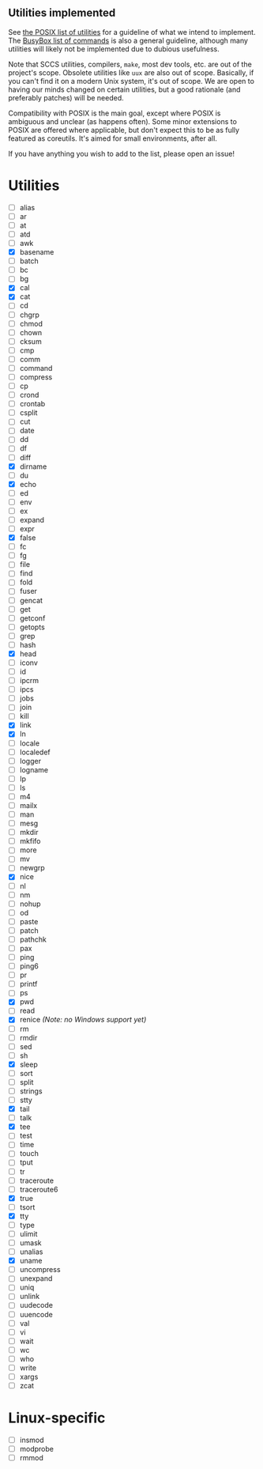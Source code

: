 Utilities implemented
---------------------
See [the POSIX list of utilities](https://pubs.opengroup.org/onlinepubs/9699919799/idx/utilities.html) for a guideline of what we intend to implement. The [BusyBox list of commands](https://boxmatrix.info/wiki/BusyBox-Commands) is also a general guideline, although many utilities will likely not be implemented due to dubious usefulness.

Note that SCCS utilities, compilers, `make`, most dev tools, etc. are out of the project's scope. Obsolete utilities like `uux` are also out of scope. Basically, if you can't find it on a modern Unix system, it's out of scope. We are open to having our minds changed on certain utilities, but a good rationale (and preferably patches) will be needed.

Compatibility with POSIX is the main goal, except where POSIX is ambiguous and unclear (as happens often). Some minor extensions to POSIX are offered where applicable, but don't expect this to be as fully featured as coreutils. It's aimed for small environments, after all.

If you have anything you wish to add to the list, please open an issue!

Utilities
=========
- [ ] alias
- [ ] ar
- [ ] at
- [ ] atd
- [ ] awk
- [x] basename
- [ ] batch
- [ ] bc
- [ ] bg
- [x] cal
- [x] cat
- [ ] cd
- [ ] chgrp
- [ ] chmod
- [ ] chown
- [ ] cksum
- [ ] cmp
- [ ] comm
- [ ] command
- [ ] compress
- [ ] cp
- [ ] crond
- [ ] crontab
- [ ] csplit
- [ ] cut
- [ ] date
- [ ] dd
- [ ] df
- [ ] diff
- [x] dirname
- [ ] du
- [x] echo
- [ ] ed
- [ ] env
- [ ] ex
- [ ] expand
- [ ] expr
- [x] false
- [ ] fc
- [ ] fg
- [ ] file
- [ ] find
- [ ] fold
- [ ] fuser
- [ ] gencat
- [ ] get
- [ ] getconf
- [ ] getopts
- [ ] grep
- [ ] hash
- [x] head
- [ ] iconv
- [ ] id
- [ ] ipcrm
- [ ] ipcs
- [ ] jobs
- [ ] join
- [ ] kill
- [x] link
- [x] ln
- [ ] locale
- [ ] localedef
- [ ] logger
- [ ] logname
- [ ] lp
- [ ] ls
- [ ] m4
- [ ] mailx
- [ ] man
- [ ] mesg
- [ ] mkdir
- [ ] mkfifo
- [ ] more
- [ ] mv
- [ ] newgrp
- [x] nice
- [ ] nl
- [ ] nm
- [ ] nohup
- [ ] od
- [ ] paste
- [ ] patch
- [ ] pathchk
- [ ] pax
- [ ] ping
- [ ] ping6
- [ ] pr
- [ ] printf
- [ ] ps
- [x] pwd
- [ ] read
- [x] renice *(Note: no Windows support yet)*
- [ ] rm
- [ ] rmdir
- [ ] sed
- [ ] sh
- [x] sleep
- [ ] sort
- [ ] split
- [ ] strings
- [ ] stty
- [x] tail
- [ ] talk
- [x] tee
- [ ] test
- [ ] time
- [ ] touch
- [ ] tput
- [ ] tr
- [ ] traceroute
- [ ] traceroute6
- [x] true
- [ ] tsort
- [x] tty
- [ ] type
- [ ] ulimit
- [ ] umask
- [ ] unalias
- [x] uname
- [ ] uncompress
- [ ] unexpand
- [ ] uniq
- [ ] unlink
- [ ] uudecode
- [ ] uuencode
- [ ] val
- [ ] vi
- [ ] wait
- [ ] wc
- [ ] who
- [ ] write
- [ ] xargs
- [ ] zcat

Linux-specific
==============
- [ ] insmod
- [ ] modprobe
- [ ] rmmod
